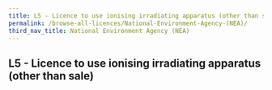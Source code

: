 ```yaml
---
title: L5 - Licence to use ionising irradiating apparatus (other than sale)
permalink: /browse-all-licences/National-Environment-Agency-(NEA)/
third_nav_title: National Environment Agency (NEA)
---
```

## L5 - Licence to use ionising irradiating apparatus (other than sale)
